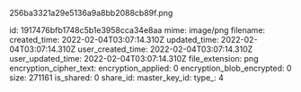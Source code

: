 256ba3321a29e5136a9a8bb2088cb89f.png

id: 1917476bfb1748c5b1e3958cca34e8aa
mime: image/png
filename: 
created_time: 2022-02-04T03:07:14.310Z
updated_time: 2022-02-04T03:07:14.310Z
user_created_time: 2022-02-04T03:07:14.310Z
user_updated_time: 2022-02-04T03:07:14.310Z
file_extension: png
encryption_cipher_text: 
encryption_applied: 0
encryption_blob_encrypted: 0
size: 271161
is_shared: 0
share_id: 
master_key_id: 
type_: 4